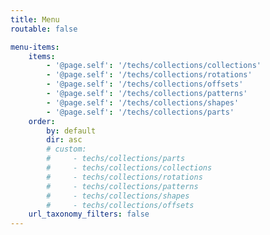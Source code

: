 ```yaml
---
title: Menu
routable: false

menu-items:
    items:
        - '@page.self': '/techs/collections/collections'
        - '@page.self': '/techs/collections/rotations'
        - '@page.self': '/techs/collections/offsets'
        - '@page.self': '/techs/collections/patterns'
        - '@page.self': '/techs/collections/shapes'
        - '@page.self': '/techs/collections/parts'
    order:
        by: default
        dir: asc
        # custom: 
        #     - techs/collections/parts
        #     - techs/collections/collections
        #     - techs/collections/rotations
        #     - techs/collections/patterns
        #     - techs/collections/shapes
        #     - techs/collections/offsets
    url_taxonomy_filters: false
---
```

